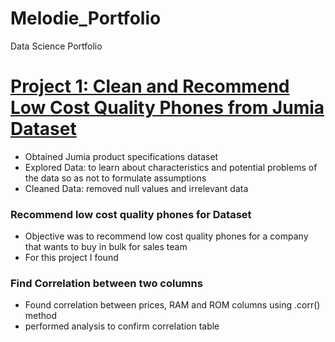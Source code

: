 # Melodie_Portfolio
Data Science Portfolio

# [Project 1: Clean and Recommend Low Cost Quality Phones from Jumia Dataset](https://github.com/Melodie97/First-Data-Science-Projects)
* Obtained Jumia product specifications dataset
* Explored Data: to learn about characteristics and potential problems of the data so as not to formulate assumptions
* Cleaned Data: removed null values and irrelevant data

### Recommend low cost quality phones for Dataset
* Objective was to recommend low cost quality phones for a company that wants to buy in bulk for sales team
* For this project I found

### Find Correlation between two columns
* Found correlation between prices, RAM and ROM columns using .corr() method
* performed analysis to confirm correlation table 
